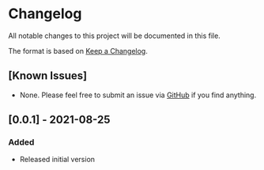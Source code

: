 # Changelog
All notable changes to this project will be documented in this file.

The format is based on [Keep a Changelog](https://keepachangelog.com/en/1.0.0/).

## [Known Issues]
- None. Please feel free to submit an issue via [GitHub](https://github.com/ovrap3x/MeshCentral-Sample) if you find anything.


## [0.0.1] - 2021-08-25
### Added
- Released initial version
